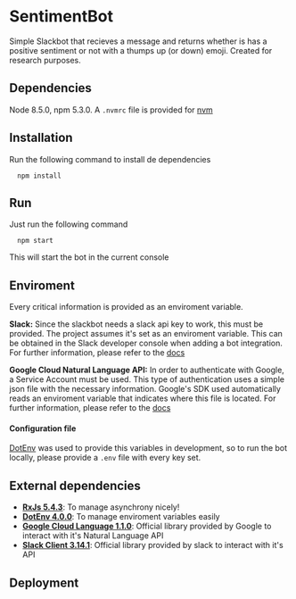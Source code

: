# SentimentBot

Simple Slackbot that recieves a message and returns whether is has a positive sentiment or not with a thumps up (or down) emoji. Created for research purposes.

## Dependencies

Node 8.5.0, npm 5.3.0. A `.nvmrc` file is provided for [nvm](https://github.com/creationix/nvm)

## Installation

Run the following command to install de dependencies

```
  npm install
```

## Run

Just run the following command

```
  npm start
```

This will start the bot in the current console

## Enviroment

Every critical information is provided as an enviroment variable.

**Slack:**
Since the slackbot needs a slack api key to work, this must be provided. The project assumes it's set
as an enviroment variable. This can be obtained in the Slack developer console when adding a bot integration. For further information, please refer to the [docs](https://api.slack.com/getting-started)

**Google Cloud Natural Language API:**
In order to authenticate with Google, a Service Account must be used. This type of authentication uses
a simple json file with the necessary information. Google's SDK used automatically reads an enviroment variable that indicates where this file is located. For further information, please refer to the [docs](https://cloud.google.com/docs/authentication/getting-started?hl=es-419#auth-cloud-implicit-nodejs)

#### Configuration file 

[DotEnv](https://github.com/motdotla/dotenv) was used to provide this variables in development, so to run the bot locally, please provide a `.env` file with every key set.

## External dependencies

* **[RxJs 5.4.3](https://github.com/Reactive-Extensions/RxJS)**: To manage asynchrony nicely!
* **[DotEnv 4.0.0](https://github.com/motdotla/dotenv)**: To manage enviroment variables easily
* **[Google Cloud Language 1.1.0](https://github.com/googleapis/nodejs-language/)**: Official library provided by Google to interact with it's Natural Language API
* **[Slack Client 3.14.1](https://github.com/googleapis/nodejs-language/)**: Official library provided by slack to interact with it's API

## Deployment

